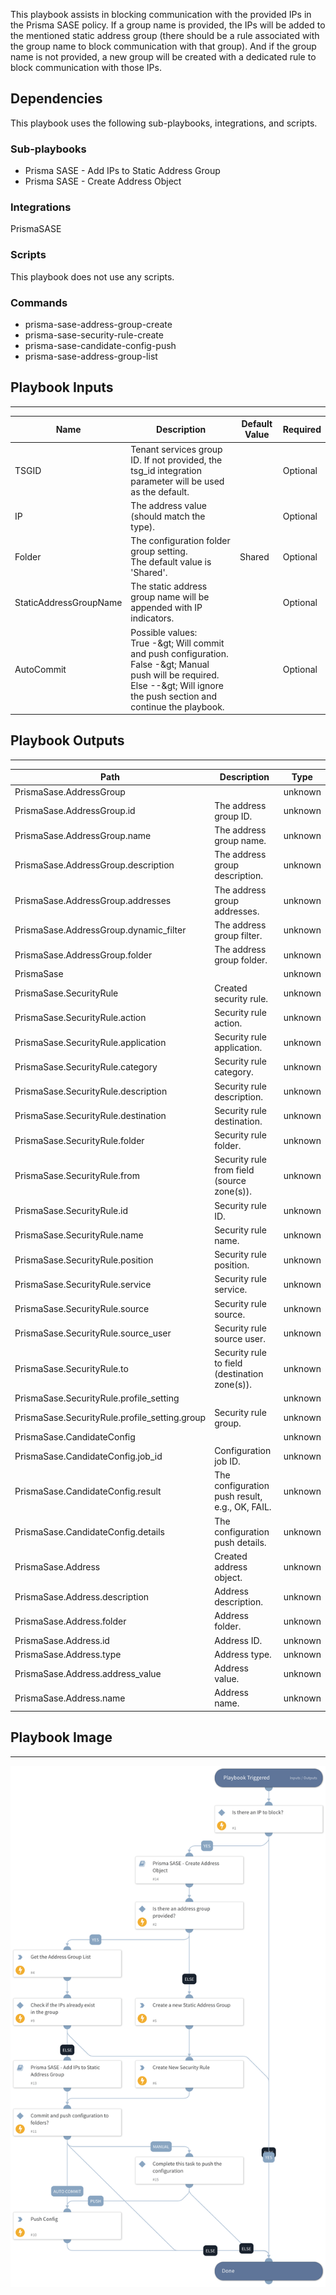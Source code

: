 This playbook assists in blocking communication with the provided IPs in the Prisma SASE policy.
If a group name is provided, the IPs will be added to the mentioned static address group (there should be a rule associated with the group name to block communication with that group).
And if the group name is not provided, a new group will be created with a dedicated rule to block communication with those IPs.

## Dependencies

This playbook uses the following sub-playbooks, integrations, and scripts.

### Sub-playbooks

* Prisma SASE - Add IPs to Static Address Group
* Prisma SASE - Create Address Object

### Integrations

PrismaSASE

### Scripts

This playbook does not use any scripts.

### Commands

* prisma-sase-address-group-create
* prisma-sase-security-rule-create
* prisma-sase-candidate-config-push
* prisma-sase-address-group-list

## Playbook Inputs

---

| **Name** | **Description** | **Default Value** | **Required** |
| --- | --- | --- | --- |
| TSGID | Tenant services group ID. If not provided, the tsg_id integration parameter will be used as the default. |  | Optional |
| IP | The address value \(should match the type\). |  | Optional |
| Folder | The configuration folder group setting.<br/>The default value is 'Shared'. | Shared | Optional |
| StaticAddressGroupName | The static address group name will be appended with IP indicators. |  | Optional |
| AutoCommit | Possible values:<br/>True -&amp;gt; Will commit and push configuration.<br/>False -&amp;gt; Manual push will be required.<br/>Else --&amp;gt; Will ignore the push section and continue the playbook. |  | Optional |

## Playbook Outputs

---

| **Path** | **Description** | **Type** |
| --- | --- | --- |
| PrismaSase.AddressGroup |  | unknown |
| PrismaSase.AddressGroup.id | The address group ID. | unknown |
| PrismaSase.AddressGroup.name | The address group name. | unknown |
| PrismaSase.AddressGroup.description | The address group description. | unknown |
| PrismaSase.AddressGroup.addresses | The address group addresses. | unknown |
| PrismaSase.AddressGroup.dynamic_filter | The address group filter. | unknown |
| PrismaSase.AddressGroup.folder | The address group folder. | unknown |
| PrismaSase |  | unknown |
| PrismaSase.SecurityRule | Created security rule. | unknown |
| PrismaSase.SecurityRule.action | Security rule action. | unknown |
| PrismaSase.SecurityRule.application | Security rule application. | unknown |
| PrismaSase.SecurityRule.category | Security rule category. | unknown |
| PrismaSase.SecurityRule.description | Security rule description. | unknown |
| PrismaSase.SecurityRule.destination | Security rule destination. | unknown |
| PrismaSase.SecurityRule.folder | Security rule folder. | unknown |
| PrismaSase.SecurityRule.from | Security rule from field \(source zone\(s\)\). | unknown |
| PrismaSase.SecurityRule.id | Security rule ID. | unknown |
| PrismaSase.SecurityRule.name | Security rule name. | unknown |
| PrismaSase.SecurityRule.position | Security rule position. | unknown |
| PrismaSase.SecurityRule.service | Security rule service. | unknown |
| PrismaSase.SecurityRule.source | Security rule source. | unknown |
| PrismaSase.SecurityRule.source_user | Security rule source user. | unknown |
| PrismaSase.SecurityRule.to | Security rule to field \(destination zone\(s\)\). | unknown |
| PrismaSase.SecurityRule.profile_setting |  | unknown |
| PrismaSase.SecurityRule.profile_setting.group | Security rule group. | unknown |
| PrismaSase.CandidateConfig |  | unknown |
| PrismaSase.CandidateConfig.job_id | Configuration job ID. | unknown |
| PrismaSase.CandidateConfig.result | The configuration push result, e.g., OK, FAIL. | unknown |
| PrismaSase.CandidateConfig.details | The configuration push details. | unknown |
| PrismaSase.Address | Created address object. | unknown |
| PrismaSase.Address.description | Address description. | unknown |
| PrismaSase.Address.folder | Address folder. | unknown |
| PrismaSase.Address.id | Address ID. | unknown |
| PrismaSase.Address.type | Address type. | unknown |
| PrismaSase.Address.address_value | Address value. | unknown |
| PrismaSase.Address.name | Address name. | unknown |

## Playbook Image

---

![Prisma SASE - Block IP](../doc_files/Prisma_SASE_-_Block_IP.png)
